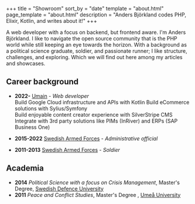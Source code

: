 +++
title = "Showroom"
sort_by = "date"
template = "about.html"
page_template = "about.html"
description = "Anders Björkland codes PHP, Elixir, Kotlin, and writes about it!"
+++

A web developer with a focus on backend, but frontend aware. I'm Anders Björkland. I like to navigate the 
open source community that is the PHP world while still keeping an eye towards the horizon. With a background as a 
political science graduate, soldier, and passionate runner; I like structure, challenges, and exploring. Which we will 
find out here among my articles and showcases.

## Career background
* **2022-** [Umain](https://www.umain.com/) - *Web developer*  
  Build Google Cloud infrastructure and APIs with Kotlin
  Build eCommerce solutions with Sylius/Symfony  
  Build enjoyable content creator experience with SilverStripe CMS  
  Integrate with 3rd party solutions like PIMs (InRiver) and ERPs (SAP Business One)

* **2015-2022** [Swedish Armed Forces](https://www.forsvarsmakten.se/en/) - *Administrative official* 
* **2011-2013** [Swedish Armed Forces](https://www.forsvarsmakten.se/en/) - *Soldier*

## Academia
* **2014** *Political Science with a focus on Crisis Management*, Master's Degree, [Swedish Defence University](https://www.fhs.se/en/swedish-defence-university.html)
* **2011** *Peace and Conflict Studies*, Master's Degree , [Umeå University](https://www.umu.se/en/)
